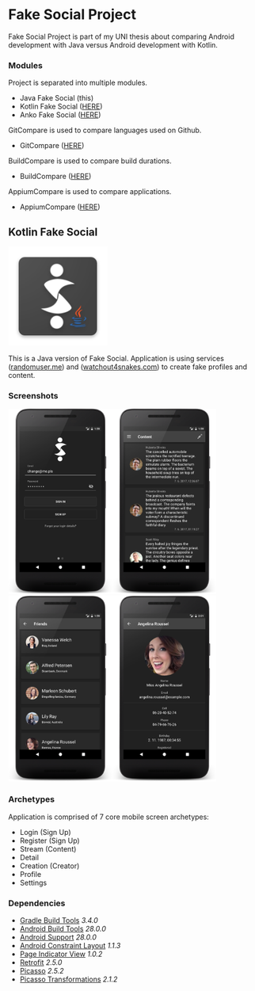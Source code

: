 # Fake Social Project
Fake Social Project is part of my UNI thesis about comparing Android development with Java versus Android development with Kotlin.

### Modules
Project is separated into multiple modules.
- Java Fake Social (this)
- Kotlin Fake Social ([HERE](https://github.com/SlickBot/KotlinFakeSocial/))
- Anko Fake Social ([HERE](https://github.com/SlickBot/AnkoFakeSocial/))

GitCompare is used to compare languages used on Github.
- GitCompare ([HERE](https://github.com/SlickBot/GitCompare/))

BuildCompare is used to compare build durations.
- BuildCompare ([HERE](https://github.com/SlickBot/BuildCompare/))

AppiumCompare is used to compare applications.
- AppiumCompare ([HERE](https://github.com/SlickBot/AppiumCompare/))

## Kotlin Fake Social
<img src="app/src/main/res/mipmap-xxxhdpi/ic_launcher.png" height="200" alt="Logo"/>

This is a Java version of Fake Social. Application is using services ([randomuser.me](https://randomuser.me/)) and ([watchout4snakes.com](http://watchout4snakes.com/wo4snakes/)) to create fake profiles and content.

### Screenshots
<img src="screenshots/login.png" height="375" alt="Login"/><img src="screenshots/content.png" height="375" alt="Content"/><img src="screenshots/search.png" height="375" alt="Search"/><img src="screenshots/profile.png" height="375" alt="Profile"/>

### Archetypes
Application is comprised of 7 core mobile screen archetypes:
- Login (Sign Up)
- Register (Sign Up)
- Stream (Content)
- Detail
- Creation (Creator)
- Profile
- Settings

### Dependencies
- [Gradle Build Tools](https://developer.android.com/studio/releases/gradle-plugin.html)
*3.4.0*
- [Android Build Tools](https://developer.android.com/studio/releases/build-tools.html)
*28.0.0*
- [Android Support](https://developer.android.com/topic/libraries/support-library/index.html)
*28.0.0*
- [Android Constraint Layout](https://developer.android.com/reference/android/support/constraint/ConstraintLayout.html)
*1.1.3*
- [Page Indicator View](https://github.com/romandanylyk/PageIndicatorView/)
*1.0.2*
- [Retrofit](http://square.github.io/retrofit/)
*2.5.0*
- [Picasso](http://square.github.io/picasso/)
*2.5.2*
- [Picasso Transformations](https://github.comprifie/wasabeef/picasso-transformations)
*2.1.2*
